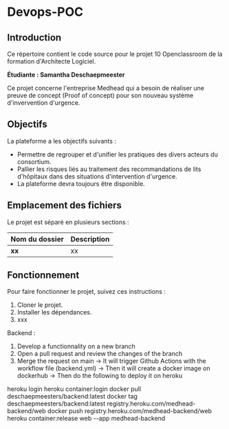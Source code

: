 # Devops-POC

## Introduction 

Ce répertoire contient le code source pour le projet 10 Openclassroom de la formation d'Architecte Logiciel. 

**Étudiante : Samantha Deschaepmeester**

Ce projet concerne l'entreprise Medhead qui a besoin de réaliser une preuve de concept (Proof of concept) pour son nouveau système d'invervention d'urgence.

## Objectifs 

La plateforme a les objectifs suivants : 
- Permettre de regrouper et d'unifier les pratiques des divers acteurs du consortium.
- Pallier les risques liés au traitement des recommandations de lits d'hôpitaux dans des situations d'intervention d'urgence.
- La plateforme devra toujours être disponible.

## Emplacement des fichiers 

Le projet est séparé en plusieurs sections : 

| Nom du dossier | Description |
| - | - |
| **xx** | xx |

## Fonctionnement

Pour faire fonctionner le projet, suivez ces instructions :
1. Cloner le projet.
2. Installer les dépendances.
3. xxx

Backend : 
1. Develop a functionnality on a new branch 
2. Open a pull request and review the changes of the branch 
3. Merge the request on main 
-> It will trigger Github Actions with the workflow file (backend.yml)
-> Then it will create a docker image on dockerhub 
-> Then do the following to deploy it on heroku

heroku login
heroku container:login
docker pull deschaepmeesters/backend:latest
docker tag deschaepmeesters/backend:latest registry.heroku.com/medhead-backend/web
docker push registry.heroku.com/medhead-backend/web
heroku container:release web --app medhead-backend
